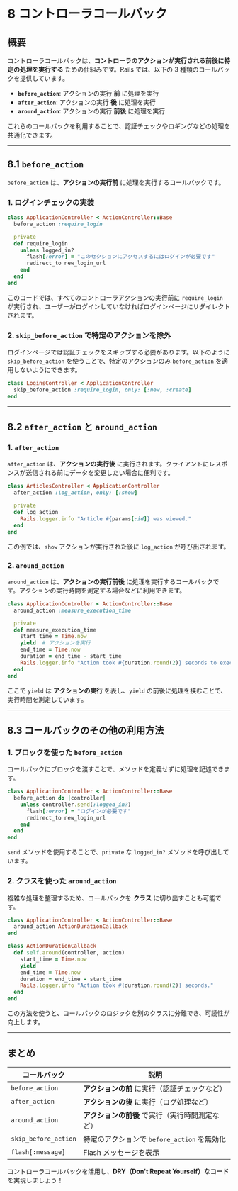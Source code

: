 # 8 コントローラコールバック

## 概要
コントローラコールバックは、**コントローラのアクションが実行される前後に特定の処理を実行する** ための仕組みです。Rails では、以下の 3 種類のコールバックを提供しています。

- **`before_action`**: アクションの実行 **前** に処理を実行
- **`after_action`**: アクションの実行 **後** に処理を実行
- **`around_action`**: アクションの実行 **前後** に処理を実行

これらのコールバックを利用することで、認証チェックやロギングなどの処理を共通化できます。

---

## 8.1 `before_action`

`before_action` は、**アクションの実行前** に処理を実行するコールバックです。

### 1. ログインチェックの実装

```ruby
class ApplicationController < ActionController::Base
  before_action :require_login

  private
  def require_login
    unless logged_in?
      flash[:error] = "このセクションにアクセスするにはログインが必要です"
      redirect_to new_login_url
    end
  end
end
```

このコードでは、すべてのコントローラアクションの実行前に `require_login` が実行され、ユーザーがログインしていなければログインページにリダイレクトされます。

### 2. `skip_before_action` で特定のアクションを除外

ログインページでは認証チェックをスキップする必要があります。以下のように `skip_before_action` を使うことで、特定のアクションのみ `before_action` を適用しないようにできます。

```ruby
class LoginsController < ApplicationController
  skip_before_action :require_login, only: [:new, :create]
end
```

---

## 8.2 `after_action` と `around_action`

### 1. `after_action`

`after_action` は、**アクションの実行後** に実行されます。クライアントにレスポンスが送信される前にデータを変更したい場合に便利です。

```ruby
class ArticlesController < ApplicationController
  after_action :log_action, only: [:show]

  private
  def log_action
    Rails.logger.info "Article #{params[:id]} was viewed."
  end
end
```

この例では、`show` アクションが実行された後に `log_action` が呼び出されます。

### 2. `around_action`

`around_action` は、**アクションの実行前後** に処理を実行するコールバックです。アクションの実行時間を測定する場合などに利用できます。

```ruby
class ApplicationController < ActionController::Base
  around_action :measure_execution_time

  private
  def measure_execution_time
    start_time = Time.now
    yield  # アクションを実行
    end_time = Time.now
    duration = end_time - start_time
    Rails.logger.info "Action took #{duration.round(2)} seconds to execute."
  end
end
```

ここで `yield` は **アクションの実行** を表し、`yield` の前後に処理を挟むことで、実行時間を測定しています。

---

## 8.3 コールバックのその他の利用方法

### 1. ブロックを使った `before_action`

コールバックにブロックを渡すことで、メソッドを定義せずに処理を記述できます。

```ruby
class ApplicationController < ActionController::Base
  before_action do |controller|
    unless controller.send(:logged_in?)
      flash[:error] = "ログインが必要です"
      redirect_to new_login_url
    end
  end
end
```

`send` メソッドを使用することで、`private` な `logged_in?` メソッドを呼び出しています。

### 2. クラスを使った `around_action`

複雑な処理を整理するため、コールバックを **クラス** に切り出すことも可能です。

```ruby
class ApplicationController < ActionController::Base
  around_action ActionDurationCallback
end

class ActionDurationCallback
  def self.around(controller, action)
    start_time = Time.now
    yield
    end_time = Time.now
    duration = end_time - start_time
    Rails.logger.info "Action took #{duration.round(2)} seconds."
  end
end
```

この方法を使うと、コールバックのロジックを別のクラスに分離でき、可読性が向上します。

---

## まとめ

| コールバック | 説明 |
|-------------|---------------------------------|
| `before_action` | **アクションの前** に実行（認証チェックなど） |
| `after_action` | **アクションの後** に実行（ログ処理など） |
| `around_action` | **アクションの前後** で実行（実行時間測定など） |
| `skip_before_action` | 特定のアクションで `before_action` を無効化 |
| `flash[:message]` | Flash メッセージを表示 |

コントローラコールバックを活用し、**DRY（Don't Repeat Yourself）なコード** を実現しましょう！

